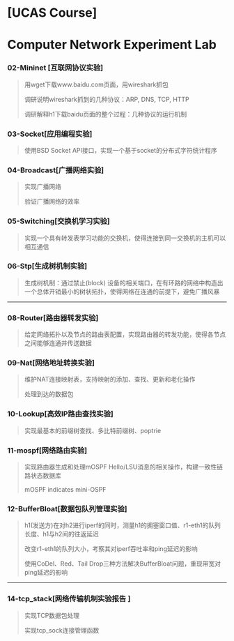 # [UCAS Course] 

# Computer Network Experiment Lab

###  02-Mininet [互联网协议实验]

> 用wget下载www.baidu.com页面，用wireshark抓包
>
> 调研说明wireshark抓到的几种协议：ARP, DNS, TCP, HTTP
>
> 调研解释h1下载baidu页面的整个过程：几种协议的运行机制

### 03-Socket[应用编程实验]

> 使用BSD Socket API接口，实现一个基于socket的分布式字符统计程序

### 04-Broadcast[广播网络实验]

> 实现广播网络
>
> 验证广播网络的效率

### 05-Switching[交换机学习实验]

> 实现一个具有转发表学习功能的交换机，使得连接到同一交换机的主机可以相互通信

### 06-Stp[生成树机制实验]

> 生成树机制：通过禁止(block) 设备的相关端口，在有环路的网络中构造出一个总体开销最小的树状拓扑，使得网络在连通的前提下，避免广播风暴



------



### 08-Router[路由器转发实验]

> 给定网络拓扑以及节点的路由表配置，实现路由器的转发功能，使得各节点之间能够连通并传送数据

### 09-Nat[网络地址转换实验]

> 维护NAT连接映射表，支持映射的添加、查找、更新和老化操作
>
> 处理到达的数据包

### 10-Lookup[高效IP路由查找实验]

> 实现最基本的前缀树查找、多比特前缀树、poptrie

### 11-mospf[网络路由实验]

> 实现路由器生成和处理mOSPF Hello/LSU消息的相关操作，构建一致性链路状态数据库
>
> mOSPF indicates mini-OSPF

### 12-BufferBloat[数据包队列管理实验]

> h1(发送方)在对h2进行iperf的同时，测量h1的拥塞窗口值、r1-eth1的队列长度、h1与h2间的往返延迟
>
> 改变r1-eth1的队列大小，考察其对iperf吞吐率和ping延迟的影响
>
> 使用CoDel、Red、Tail Drop三种方法解决BufferBloat问题，重现带宽对ping延迟的影响



------



### 14-tcp_stack[网络传输机制实验报告 ]

> 实现TCP数据包处理
>
> 实现tcp_sock连接管理函数